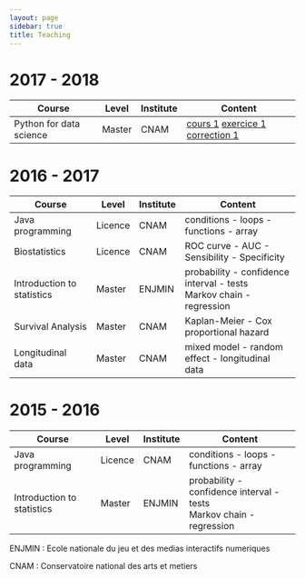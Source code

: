 ```yaml
---
layout: page
sidebar: true
title: Teaching
---
```


# 2017 - 2018

| Course     | Level   | Institute | Content      |
| ---------- | ------  | ----------|--------------|
| Python for data science | Master | CNAM      |  [cours 1](/teaching/python/cours_1.txt) [exercice 1](/teaching/python/exercice_1.txt) [correction 1](/teaching/python/correction_exercice_1.txt)|


# 2016 - 2017

| Course     | Level   | Institute | Content      |
| ---------- | ------  | ----------|--------------|
| Java programming | Licence | CNAM      | conditions - loops - functions - array |
| Biostatistics | Licence | CNAM | ROC curve - AUC - Sensibility - Specificity |
| Introduction to statistics | Master  | ENJMIN    | probability - confidence interval - tests <br> Markov chain - regression |
| Survival Analysis | Master | CNAM | Kaplan-Meier - Cox proportional hazard |
| Longitudinal data | Master | CNAM |  mixed model - random effect - longitudinal data | 


# 2015 - 2016

| Course             | Level   | Institute | Content      |
| ------------------ | ------  | ----------|--------------|
| Java programming   | Licence | CNAM      | conditions - loops - functions - array |
| Introduction to statistics | Master  | ENJMIN    | probability - confidence interval - tests <br> Markov chain - regression |



ENJMIN : Ecole nationale du jeu et des medias interactifs numeriques 

CNAM : Conservatoire national des arts et metiers